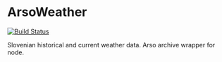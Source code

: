 ﻿# ArsoWeather

[![Build Status](https://travis-ci.org/bkazic/weather-arso-api-node.svg?branch=master)](https://travis-ci.org/bkazic/weather-arso-api-node)

Slovenian historical and current weather data. Arso archive wrapper for node.
